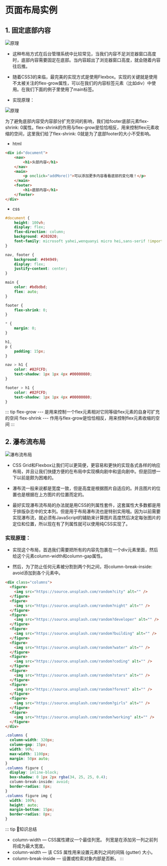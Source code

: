 # 页面布局实例

## 1. 固定底部内容

![原理](../images/layout-1.jpg)

- 这种布局方式在后台管理系统中比较常见，当我们内容不足浏览器窗口高度时，底部内容需要固定在底部。当内容超出了浏览器窗口高度，就会随着内容往后推。

- 随着CSS3的来临，最完美的实现方式是使用Flexbox。实现的关键就是使用不太被关注的flex-grow属性，可以在我们的内容标签元素（比如div）中使用。在我们下面的例子里使用了main标签。

- 实现原理：

![原理](../images/layout-2.jpg)

为了避免底部内容受内容部分扩充空间的影响，我们给footer底部元素flex-shrink: 0属性。flex-shrink的作用与flex-grow是恰恰相反，用来控制flex元素收缩的空间，这里我们给了flex-shrink: 0就是为了底部footer的大小不受影响。

- html
```html
<div id="document">
	<nav>
		<h1>头部内容</h1>
	</nav>
	<main>
		<p onclick="addMore()">可以添加更多内容看看底部的变化哦！</p>
	</main>
	<footer>
		<h1>底部内容</h1>
	</footer>
</div>
```

- css
```css
#document {
    height: 100vh;
    display: flex;
    flex-direction: column;
    background: #202020;
    font-family: microsoft yahei,wenquanyi micro hei,sans-serif !important;
}

nav, footer {
    background: #494949;
    display: flex;
    justify-content: center;
}

main {
    color: #bdbdbd;
    flex: auto;
}

footer {
    flex-shrink: 0;
}

* {
    margin: 0;
}

h1,
p {
    padding: 15px;
}

nav > h1 {
    color: #82FCFD;
    text-shadow: 1px 1px 4px #00000080;
}

footer > h1 {
    color: #82FCFD;
    text-shadow: 1px 1px 4px #00000080;
}
```

::: tip
flex-grow --- 是用来控制一个flex元素相对它同等级flex元素的自身可扩充的空间
flex-shrink --- 作用与flex-grow是恰恰相反，用来控制flex元素收缩的空间
:::

## 2. 瀑布流布局

![瀑布流布局](../images/pubuliu.jpg)

- CSS Grid和Flexbox让我们可以更简便，更容易和更快的实现各式各样的响应布局，并且让我们快捷方便的在布局中实现横向剧中和竖向剧中。但是回想一下以前是颇为困难的。

- 瀑布流一般来说都是宽度一致，但是高度是根据图片自适应的。并且图片的位置也是根据在上方图片的位置而定的。

- 最好实现瀑布流布局的办法就是用CSS的列属性套件，这套属性大多数都是用于排版杂志中的文本列。但是用于布局瀑布流也是特别实用哦。因为以前需要实现瀑布流，就必须有JavaScript的辅助来计算图片高度然后决定每张图片的定位和位置，所以现在有了列属性就可以使用纯CSS实现了。

### 实现原理：

- 实现这个布局，首选我们需要把所有的内容先包裹在一个div元素里面，然后给这个元素column-width和column-gap属性。

- 然后，为了防止任何元素被分割到两个列之间，将column-break-inside: avoid添加到各个元素中。

```html
<div class="columns">
  <figure>
    <img src="https://source.unsplash.com/random?city" alt="" />
  </figure>
  <figure>
    <img src="https://source.unsplash.com/random?night" alt="" />
  </figure>
  <figure>
    <img src="https://source.unsplash.com/random?developer" alt="" />
  </figure>
  <figure>
    <img src="https://source.unsplash.com/random?building" alt="" />
  </figure>
  <figure>
    <img src="https://source.unsplash.com/random?water" alt="" />
  </figure>
  <figure>
    <img src="https://source.unsplash.com/random?coding" alt="" />
  </figure>
  <figure>
    <img src="https://source.unsplash.com/random?stars" alt="" />
  </figure>
  <figure>
    <img src="https://source.unsplash.com/random?forest" alt="" />
  </figure>
  <figure>
    <img src="https://source.unsplash.com/random?girls" alt="" />
  </figure>
  <figure>
    <img src="https://source.unsplash.com/random?working" alt="" />
  </figure>
</div>
```

```css
.columns {
  column-width: 320px;
  column-gap: 15px;
  width: 90%;
  max-width: 1100px;
  margin: 50px auto;
}
.columns figure {
  display: inline-block;
  box-shadow: 0 1px 2px rgba(34, 25, 25, 0.4);
  column-break-inside: avoid;
  border-radius: 8px;
}
.columns figure img {
  width: 100%;
  height: auto;
  margin-bottom: 15px;
  border-radius: 8px;
}
```

::: tip
🌟知识总结

- column-width — CSS属性建议一个最佳列宽。 列宽是在添加另一列之前列将成为最大宽度。
- column-width — 该 CSS 属性用来设置元素列之间的间隔 (gutter) 大小。
- column-break-inside — 设置或检索对象内部是否断。
:::